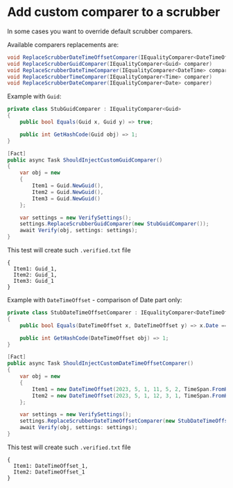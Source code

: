# Add custom comparer to a scrubber

In some cases you want to override default scrubber comparers.

Available comparers replacements are:

```csharp
void ReplaceScrubberDateTimeOffsetComparer(IEqualityComparer<DateTimeOffset> comparer)
void ReplaceScrubberGuidComparer(IEqualityComparer<Guid> comparer)
void ReplaceScrubberDateTimeComparer(IEqualityComparer<DateTime> comparer)
void ReplaceScrubberTimeComparer(IEqualityComparer<Time> comparer)
void ReplaceScrubberDateComparer(IEqualityComparer<Date> comparer)
```

Example with `Guid`:

```csharp
private class StubGuidComparer : IEqualityComparer<Guid>
{
    public bool Equals(Guid x, Guid y) => true;

    public int GetHashCode(Guid obj) => 1;
}

[Fact]
public async Task ShouldInjectCustomGuidComparer()
{
    var obj = new
    {
        Item1 = Guid.NewGuid(),
        Item2 = Guid.NewGuid(),
        Item3 = Guid.NewGuid()
    };

    var settings = new VerifySettings();
    settings.ReplaceScrubberGuidComparer(new StubGuidComparer());
    await Verify(obj, settings: settings);
}
```

This test will create such `.verified.txt` file

```text
{
  Item1: Guid_1,
  Item2: Guid_1,
  Item3: Guid_1
}
```

Example with `DateTimeOffset` - comparison of Date part only:

```csharp
private class StubDateTimeOffsetComparer : IEqualityComparer<DateTimeOffset>
{
    public bool Equals(DateTimeOffset x, DateTimeOffset y) => x.Date == y.Date;

    public int GetHashCode(DateTimeOffset obj) => 1;
}

[Fact]
public async Task ShouldInjectCustomDateTimeOffsetComparer()
{
    var obj = new
    {
        Item1 = new DateTimeOffset(2023, 5, 1, 11, 5, 2, TimeSpan.FromHours(1)),
        Item2 = new DateTimeOffset(2023, 5, 1, 12, 3, 1, TimeSpan.FromHours(1)),
    };

    var settings = new VerifySettings();
    settings.ReplaceScrubberDateTimeOffsetComparer(new StubDateTimeOffsetComparer());
    await Verify(obj, settings: settings);
}
```

This test will create such `.verified.txt` file

```text
{
  Item1: DateTimeOffset_1,
  Item2: DateTimeOffset_1
}
```